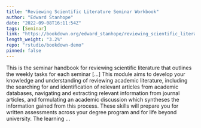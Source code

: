 ```yaml
---
title: "Reviewing Scientific Literature Seminar Workbook"
author: "Edward Stanhope"
date: "2022-09-08T16:11:54Z"
tags: [Seminar]
link: "https://bookdown.org/edward_stanhope/reviewing_scientific_literature/"
length_weight: "3.2%"
repo: "rstudio/bookdown-demo"
pinned: false
---
```


This is the seminar handbook for reviewing scientific literature that outlines the weekly tasks for each seminar [...] This module aims to develop your knowledge and understanding of reviewing academic literature, including the searching for and identification of relevant articles from academic databases, navigating and extracting relevant information from journal articles, and formulating an academic discussion which syntheses the information gained from this process. These skills will prepare you for written assessments across your degree program and for life beyond university. The learning  ...
